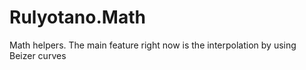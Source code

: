 # Rulyotano.Math
Math helpers. The main feature right now is the interpolation by using Beizer curves
